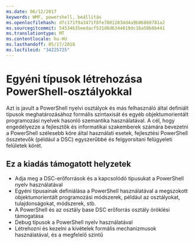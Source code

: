 ```yaml
---
ms.date: 06/12/2017
keywords: WMF, powershell, beállítás
ms.openlocfilehash: dfc171f9a3471f8fe7801283dd4a9b06860781a2
ms.sourcegitcommit: 54534635eedacf531d8d6344019dc16a50b8b441
ms.translationtype: MT
ms.contentlocale: hu-HU
ms.lasthandoff: 05/17/2018
ms.locfileid: "34225725"
---
```

# <a name="creating-custom-types-using-powershell-classes"></a>Egyéni típusok létrehozása PowerShell-osztályokkal

Azt is javult a PowerShell nyelvi osztályok és más felhasználó által definiált típusok meghatározásához formális szintaxisát és egyéb objektumorientált programozási nyelvek hasonló szemantika használatával. A cél, hogy engedélyezze a fejlesztők és informatikai szakemberek számára bevezetni a PowerShell szélesebb köre által használati esetek, fejlesztési PowerShell összetevők (például a DSC) egyszerűbbé és felgyorsítani felügyeleti felületek körét.

## <a name="supported-scenarios-in-this-release"></a>Ez a kiadás támogatott helyzetek

-   Adja meg a DSC-erőforrások és a kapcsolódó típusukat a PowerShell nyelv használatával
-   Egyéni típusainak definiálása a PowerShell használatával a megszokott objektumorientált programozási módszerek, például az osztályokat, tulajdonságokat, módszerek, stb.
-   A PowerShell és az osztály base DSC erőforrás osztály öröklési támogatása
-   Debug típusok a PowerShell nyelv használatával
-   Létrehozni és kezelni a kivételek formális mechanizmusok használatával, és a megfelelő szintű
